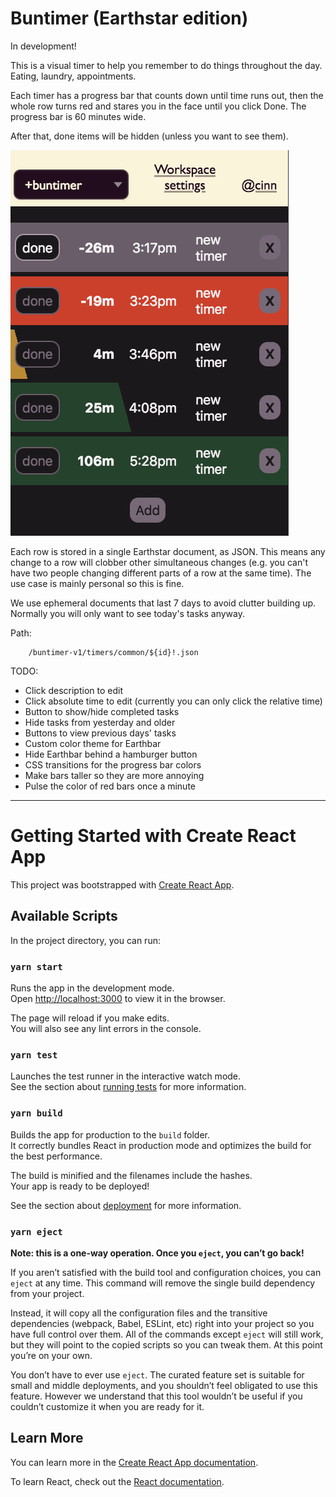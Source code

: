 # Buntimer (Earthstar edition)

In development!

This is a visual timer to help you remember to do things throughout the day.  Eating, laundry, appointments.

Each timer has a progress bar that counts down until time runs out, then the whole row turns red and stares you in the face until you click Done.  The progress bar is 60 minutes wide.

After that, done items will be hidden (unless you want to see them).

![](screenshot.png)

Each row is stored in a single Earthstar document, as JSON.  This means any change to a row will clobber other simultaneous changes (e.g. you can't have two people changing different parts of a row at the same time).  The use case is mainly personal so this is fine.

We use ephemeral documents that last 7 days to avoid clutter building up.  Normally you will only want to see today's tasks anyway.

Path:
```
    /buntimer-v1/timers/common/${id}!.json
```

TODO:
* Click description to edit
* Click absolute time to edit (currently you can only click the relative time)
* Button to show/hide completed tasks
* Hide tasks from yesterday and older
* Buttons to view previous days' tasks
* Custom color theme for Earthbar
* Hide Earthbar behind a hamburger button
* CSS transitions for the progress bar colors
* Make bars taller so they are more annoying
* Pulse the color of red bars once a minute

---

# Getting Started with Create React App

This project was bootstrapped with [Create React App](https://github.com/facebook/create-react-app).

## Available Scripts

In the project directory, you can run:

### `yarn start`

Runs the app in the development mode.\
Open [http://localhost:3000](http://localhost:3000) to view it in the browser.

The page will reload if you make edits.\
You will also see any lint errors in the console.

### `yarn test`

Launches the test runner in the interactive watch mode.\
See the section about [running tests](https://facebook.github.io/create-react-app/docs/running-tests) for more information.

### `yarn build`

Builds the app for production to the `build` folder.\
It correctly bundles React in production mode and optimizes the build for the best performance.

The build is minified and the filenames include the hashes.\
Your app is ready to be deployed!

See the section about [deployment](https://facebook.github.io/create-react-app/docs/deployment) for more information.

### `yarn eject`

**Note: this is a one-way operation. Once you `eject`, you can’t go back!**

If you aren’t satisfied with the build tool and configuration choices, you can `eject` at any time. This command will remove the single build dependency from your project.

Instead, it will copy all the configuration files and the transitive dependencies (webpack, Babel, ESLint, etc) right into your project so you have full control over them. All of the commands except `eject` will still work, but they will point to the copied scripts so you can tweak them. At this point you’re on your own.

You don’t have to ever use `eject`. The curated feature set is suitable for small and middle deployments, and you shouldn’t feel obligated to use this feature. However we understand that this tool wouldn’t be useful if you couldn’t customize it when you are ready for it.

## Learn More

You can learn more in the [Create React App documentation](https://facebook.github.io/create-react-app/docs/getting-started).

To learn React, check out the [React documentation](https://reactjs.org/).
